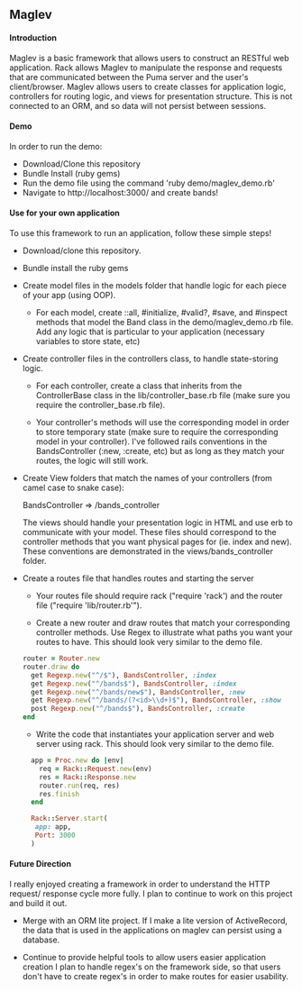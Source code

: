 ## Maglev

#### Introduction

Maglev is a basic framework that allows users to construct an RESTful
web application. Rack allows Maglev to manipulate the response and requests
that are communicated between the Puma server and the user's client/browser.
Maglev allows users to create classes for application logic, controllers for
routing logic, and views for presentation structure. This is not connected
to an ORM, and so data will not persist between sessions.

#### Demo
In order to run the demo:

- Download/Clone this repository
- Bundle Install (ruby gems)
- Run the demo file using the command 'ruby demo/maglev_demo.rb'
- Navigate to http://localhost:3000/ and create bands!

#### Use for your own application
To use this framework to run an application, follow these simple steps!

- Download/clone this repository.

- Bundle install the ruby gems

- Create model files in the models folder that handle logic for each
piece of your app (using OOP).

  - For each model, create ::all, #initialize, #valid?, #save, and #inspect
  methods that model the Band class in the demo/maglev_demo.rb file. Add
  any logic that is particular to your application (necessary variables to
  store state, etc)

- Create controller files in the controllers class, to handle state-storing
logic.

  - For each controller, create a class that inherits from the ControllerBase class
  in the lib/controller_base.rb file (make sure you require the controller_base.rb file).

  - Your controller's methods will use the corresponding model in order to store temporary state
  (make sure to require the corresponding model in your controller). I've followed
  rails conventions in the BandsController (:new, :create, etc) but as long as they
  match your routes, the logic will still work.

- Create View folders that match the names of your controllers (from camel case
  to snake case):
 
  BandsController => /bands_controller

  The views should handle your presentation logic in HTML and use erb to
  communicate with your model. These files should correspond to the controller methods
  that you want physical pages for (ie. index and new). These conventions are
  demonstrated in the views/bands_controller folder.
  
- Create a routes file that handles routes and starting the server

  - Your routes file should require rack ("require 'rack') and the router file
  ("require 'lib/router.rb'").

  - Create a new router and draw routes that match your corresponding controller methods. Use
  Regex to illustrate what paths you want your routes to have. This should look very similar to the
  demo file.

  ```ruby
  router = Router.new
  router.draw do
    get Regexp.new("^/$"), BandsController, :index
    get Regexp.new("^/bands$"), BandsController, :index
    get Regexp.new("^/bands/new$"), BandsController, :new
    get Regexp.new("^/bands/(?<id>\\d+)$"), BandsController, :show
    post Regexp.new("^/bands$"), BandsController, :create
  end
  ```

  - Write the code that instantiates your application server and web server
  using rack. This should look very similar to the demo file.

  ```ruby
    app = Proc.new do |env|
      req = Rack::Request.new(env)
      res = Rack::Response.new
      router.run(req, res)
      res.finish
    end

    Rack::Server.start(
     app: app,
     Port: 3000
    )
  ```


#### Future Direction
I really enjoyed creating a framework in order to understand the HTTP request/
response cycle more fully. I plan to continue to work on this project and build it out.

- Merge with an ORM lite project.
If I make a lite version of ActiveRecord, the data that is used in the applications
on maglev can persist using a database.

- Continue to provide helpful tools to allow users easier application creation
I plan to handle regex's on the framework side, so that users don't have to
create regex's in order to make routes for easier usability.
